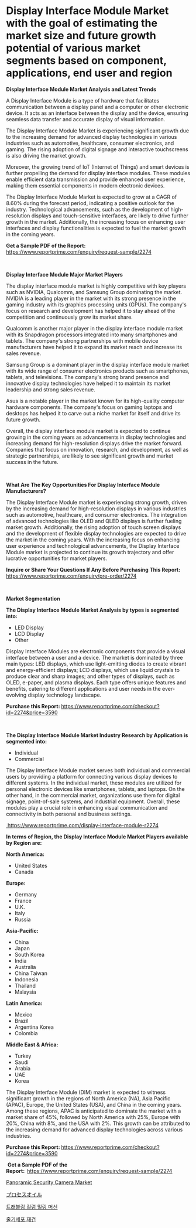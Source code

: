 <p><h1>Display Interface Module Market with the goal of estimating the market size and future growth potential of various market segments based on component, applications, end user and region</h1></p><p><strong>Display Interface Module Market Analysis and Latest Trends</strong></p>
<p><p>A Display Interface Module is a type of hardware that facilitates communication between a display panel and a computer or other electronic device. It acts as an interface between the display and the device, ensuring seamless data transfer and accurate display of visual information.</p><p>The Display Interface Module Market is experiencing significant growth due to the increasing demand for advanced display technologies in various industries such as automotive, healthcare, consumer electronics, and gaming. The rising adoption of digital signage and interactive touchscreens is also driving the market growth.</p><p>Moreover, the growing trend of IoT (Internet of Things) and smart devices is further propelling the demand for display interface modules. These modules enable efficient data transmission and provide enhanced user experience, making them essential components in modern electronic devices.</p><p>The Display Interface Module Market is expected to grow at a CAGR of 8.60% during the forecast period, indicating a positive outlook for the industry. Technological advancements, such as the development of high-resolution displays and touch-sensitive interfaces, are likely to drive further growth in the market. Additionally, the increasing focus on enhancing user interfaces and display functionalities is expected to fuel the market growth in the coming years.</p></p>
<p><strong>Get a Sample PDF of the Report:&nbsp;</strong> <a href="https://www.reportprime.com/enquiry/request-sample/2274">https://www.reportprime.com/enquiry/request-sample/2274</a></p>
<p>&nbsp;</p>
<p><strong>Display Interface Module Major Market Players</strong></p>
<p><p>The display interface module market is highly competitive with key players such as NVIDIA, Qualcomm, and Samsung Group dominating the market. NVIDIA is a leading player in the market with its strong presence in the gaming industry with its graphics processing units (GPUs). The company's focus on research and development has helped it to stay ahead of the competition and continuously grow its market share.</p><p>Qualcomm is another major player in the display interface module market with its Snapdragon processors integrated into many smartphones and tablets. The company's strong partnerships with mobile device manufacturers have helped it to expand its market reach and increase its sales revenue.</p><p>Samsung Group is a dominant player in the display interface module market with its wide range of consumer electronics products such as smartphones, tablets, and televisions. The company's strong brand presence and innovative display technologies have helped it to maintain its market leadership and strong sales revenue.</p><p>Asus is a notable player in the market known for its high-quality computer hardware components. The company's focus on gaming laptops and desktops has helped it to carve out a niche market for itself and drive its future growth.</p><p>Overall, the display interface module market is expected to continue growing in the coming years as advancements in display technologies and increasing demand for high-resolution displays drive the market forward. Companies that focus on innovation, research, and development, as well as strategic partnerships, are likely to see significant growth and market success in the future.</p></p>
<p>&nbsp;</p>
<p><strong>What Are The Key Opportunities For Display Interface Module Manufacturers?</strong></p>
<p><p>The Display Interface Module market is experiencing strong growth, driven by the increasing demand for high-resolution displays in various industries such as automotive, healthcare, and consumer electronics. The integration of advanced technologies like OLED and QLED displays is further fueling market growth. Additionally, the rising adoption of touch screen displays and the development of flexible display technologies are expected to drive the market in the coming years. With the increasing focus on enhancing user experience and technological advancements, the Display Interface Module market is projected to continue its growth trajectory and offer lucrative opportunities for market players.</p></p>
<p><strong>Inquire or Share Your Questions If Any Before Purchasing This Report:</strong> <a href="https://www.reportprime.com/enquiry/pre-order/2274">https://www.reportprime.com/enquiry/pre-order/2274</a></p>
<p>&nbsp;</p>
<p><strong>Market Segmentation</strong></p>
<p><strong>The Display Interface Module Market Analysis by types is segmented into:</strong></p>
<p><ul><li>LED Display</li><li>LCD Display</li><li>Other</li></ul></p>
<p><p>Display Interface Modules are electronic components that provide a visual interface between a user and a device. The market is dominated by three main types: LED displays, which use light-emitting diodes to create vibrant and energy-efficient displays; LCD displays, which use liquid crystals to produce clear and sharp images; and other types of displays, such as OLED, e-paper, and plasma displays. Each type offers unique features and benefits, catering to different applications and user needs in the ever-evolving display technology landscape.</p></p>
<p><strong>Purchase this Report:&nbsp;</strong><a href="https://www.reportprime.com/checkout?id=2274&price=3590">https://www.reportprime.com/checkout?id=2274&price=3590</a></p>
<p>&nbsp;</p>
<p><strong>The Display Interface Module Market Industry Research by Application is segmented into:</strong></p>
<p><ul><li>Individual</li><li>Commercial</li></ul></p>
<p><p>The Display Interface Module market serves both individual and commercial users by providing a platform for connecting various display devices to different systems. In the individual market, these modules are utilized for personal electronic devices like smartphones, tablets, and laptops. On the other hand, in the commercial market, organizations use them for digital signage, point-of-sale systems, and industrial equipment. Overall, these modules play a crucial role in enhancing visual communication and connectivity in both personal and business settings.</p></p>
<p><a href="https://www.reportprime.com/display-interface-module-r2274">&nbsp;https://www.reportprime.com/display-interface-module-r2274</a></p>
<p><strong>In terms of Region, the Display Interface Module Market Players available by Region are:</strong></p>
<p>
    <p> <strong> North America: </strong>
        <ul>
            <li>United States</li>
            <li>Canada</li>
        </ul>
        </p> 
    <p> <strong> Europe: </strong>
        <ul>
            <li>Germany</li>
            <li>France</li>
            <li>U.K.</li>
            <li>Italy</li>
            <li>Russia</li>
        </ul>
        </p> 
    <p> <strong> Asia-Pacific: </strong>
        <ul>
            <li>China</li>
            <li>Japan</li>
            <li>South Korea</li>
            <li>India</li>
            <li>Australia</li>
            <li>China Taiwan</li>
            <li>Indonesia</li>
            <li>Thailand</li>
            <li>Malaysia</li>
        </ul>
        </p> 
    <p> <strong> Latin America: </strong>
        <ul>
            <li>Mexico</li>
            <li>Brazil</li>
            <li>Argentina Korea</li>
            <li>Colombia</li>
        </ul>
        </p> 
    <p> <strong> Middle East & Africa: </strong>
        <ul>
            <li>Turkey</li>
            <li>Saudi</li>
            <li>Arabia</li>
            <li>UAE</li>
            <li>Korea</li>
        </ul>
    </p>
    </p>
<p><p>The Display Interface Module (DIM) market is expected to witness significant growth in the regions of North America (NA), Asia Pacific (APAC), Europe, the United States (USA), and China in the coming years. Among these regions, APAC is anticipated to dominate the market with a market share of 45%, followed by North America with 25%, Europe with 20%, China with 8%, and the USA with 2%. This growth can be attributed to the increasing demand for advanced display technologies across various industries.</p></p>
<p><strong>Purchase this Report: </strong><a href="https://www.reportprime.com/checkout?id=2274&price=3590">https://www.reportprime.com/checkout?id=2274&price=3590</a></p>
<p>&nbsp;<strong>Get a Sample PDF of the Report:&nbsp;&nbsp;</strong><a href="https://www.reportprime.com/enquiry/request-sample/2274">https://www.reportprime.com/enquiry/request-sample/2274</a></p>
<p><strong></strong></p>
<p><p><a href="https://github.com/FassouRP/Market-Research-Report-List-4/blob/main/panoramic-security-camera-market.md">Panoramic Security Camera Market</a></p><p><a href="https://medium.com/@kaitlensen45645/%E3%83%97%E3%83%AD%E3%82%BB%E3%82%B9%E3%82%AA%E3%82%A4%E3%83%AB%E5%B8%82%E5%A0%B4%E5%B1%95%E6%9C%9B-%E7%94%A3%E6%A5%AD%E6%A6%82%E8%A6%81%E3%81%A8%E4%BA%88%E6%B8%AC-2024%E5%B9%B4%E3%81%8B%E3%82%892031%E5%B9%B4%E3%81%BE%E3%81%A7-b23f31135696">プロセスオイル</a></p><p><a href="https://medium.com/@bennyuigleyjks/%EC%97%AC%ED%96%89-%EC%B9%BC%EB%9F%BC-%EB%B0%80%EB%A7%81-%EB%A8%B8%EC%8B%A0-%EC%8B%9C%EC%9E%A5-%EA%B7%9C%EB%AA%A8%EB%8A%94-%EC%A0%84-%EC%84%B8%EA%B3%84-%EC%82%B0%EC%97%85%EC%97%90%EC%84%9C-%EA%B0%80%EC%9E%A5-%EC%A2%8B%EC%9D%80-%EB%A7%88%EC%BC%80%ED%8C%85-%EC%B1%84%EB%84%90%EC%9D%84-%EB%B3%B4%EC%97%AC%EC%A4%8D%EB%8B%88%EB%8B%A4-442e7742653e">트래블링 컬럼 밀링 머신</a></p><p><a href="https://github.com/mpodehpw07370073/Market-Research-Report-List-2/blob/main/476710169144.md">줄기세포 재건</a></p></p>
